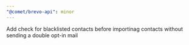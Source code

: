 ```yaml
---
"@comet/brevo-api": minor
---
```


Add check for blacklisted contacts before importinag contacts without sending a double opt-in mail
